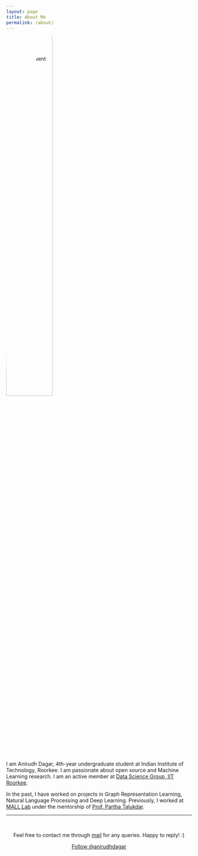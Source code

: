 ```yaml
---
layout: page
title: About Me
permalink: /about/
---
```


<img src="{{site.baseurl}}/images/dp.jpg"
     alt="That's Me! Can't see?? Probably something went wrong." 
     style="float: center; border-radius: 50%; height: 50%; width: 50%; "/>

I am Anirudh Dagar, 4th-year undergraduate student at Indian Institute of Technology, Roorkee. I am passionate about open source and Machine Learning research. I am an active member at [Data Science Group, IIT Roorkee](https://dsgiitr.com/).

In the past, I have worked on projects in Graph Representation Learning, Natural Language Processing and Deep Learning. Previously, I worked at [MALL Lab](http://malllabiisc.github.io/) under the mentorship of [Prof. Partha Talukdar](http://talukdar.net/).

---

<br/>

<center><p>Feel free to contact me through <a href="mailto:anirudhdagar6@gmail.com">mail</a> for any queries. Happy to reply! :)</p></center>

<!-- Place this tag where you want the button to render. -->
<center><a class="github-button" href="https://github.com/anirudhdagar" data-color-scheme="no-preference: light; light: light; dark: dark;" data-show-count="true" aria-label="Follow @anirudhdagar on GitHub">Follow @anirudhdagar</a></center>

<!-- Place this tag where you want the button to render. -->
<!-- <a class="github-button" href="https://github.com/anirudhdagar" data-show-count="true" aria-label="Follow @anirudhdagar on GitHub">Follow @anirudhdagar</a> -->